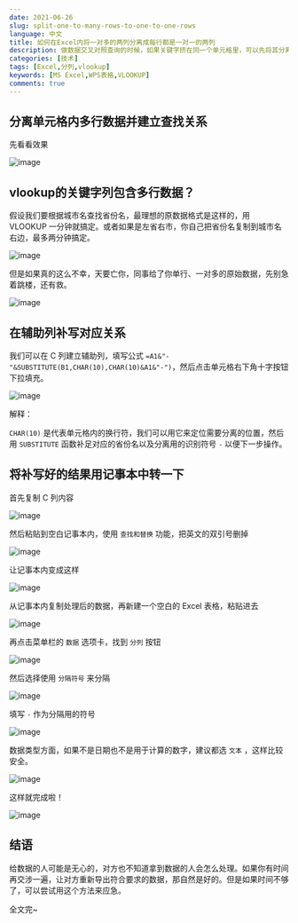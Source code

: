```yaml
---
date: 2021-06-26
slug: split-one-to-many-rows-to-one-to-one-rows
language: 中文
title: 如何在Excel内将一对多的两列分离成每行都是一对一的两列
description: 做数据交叉对照查询的时候，如果关键字挤在同一个单元格里，可以先将其分离出来变成多行，再进行查找。
categories: [技术]
tags: [Excel,分列,vlookup]
keywords: [MS Excel,WPS表格,VLOOKUP]
comments: true
---
```


## 分离单元格内多行数据并建立查找关系

先看看效果

![image](https://user-images.githubusercontent.com/30020736/123504634-39991a80-d68d-11eb-956a-13acfc5ae997.png)

## vlookup的关键字列包含多行数据？

假设我们要根据城市名查找省份名，最理想的原数据格式是这样的，用 VLOOKUP 一分钟就搞定。或者如果是左省右市，你自己把省份名复制到城市名右边，最多两分钟搞定。

![image](https://user-images.githubusercontent.com/30020736/123506517-24c18480-d697-11eb-931c-a038a7592dfc.png)

但是如果真的这么不幸，天要亡你，同事给了你单行、一对多的原始数据，先别急着跳楼，还有救。

![image](https://user-images.githubusercontent.com/30020736/123506907-399f1780-d699-11eb-8d1e-53a57234cff6.png)

## 在辅助列补写对应关系

我们可以在 C 列建立辅助列，填写公式 `=A1&"-"&SUBSTITUTE(B1,CHAR(10),CHAR(10)&A1&"-")`，然后点击单元格右下角十字按钮下拉填充。

![image](https://user-images.githubusercontent.com/30020736/123507166-8d5e3080-d69a-11eb-9578-936e104e6008.png)

解释：

`CHAR(10)` 是代表单元格内的换行符，我们可以用它来定位需要分离的位置，然后用 `SUBSTITUTE` 函数补足对应的省份名以及分离用的识别符号 `-` 以便下一步操作。

## 将补写好的结果用记事本中转一下

首先复制 C 列内容

![image](https://user-images.githubusercontent.com/30020736/123507375-969bcd00-d69b-11eb-833a-bafae28db005.png)

然后粘贴到空白记事本内，使用 `查找和替换` 功能，把英文的双引号删掉

![image](https://user-images.githubusercontent.com/30020736/123507432-e8445780-d69b-11eb-982a-83c9e0c34e43.png)

让记事本内变成这样

![image](https://user-images.githubusercontent.com/30020736/123507448-fc885480-d69b-11eb-9609-818e55bcaf4d.png)

从记事本内复制处理后的数据，再新建一个空白的 Excel 表格，粘贴进去

![image](https://user-images.githubusercontent.com/30020736/123507490-51c46600-d69c-11eb-89f0-b1eea38da035.png)

再点击菜单栏的 `数据` 选项卡，找到 `分列` 按钮

![image](https://user-images.githubusercontent.com/30020736/123507538-8b956c80-d69c-11eb-82c3-f738ef6893fe.png)

然后选择使用 `分隔符号` 来分隔

![image](https://user-images.githubusercontent.com/30020736/123507563-b2ec3980-d69c-11eb-95ec-68ae6469ac7b.png)

填写 `-` 作为分隔用的符号

![image](https://user-images.githubusercontent.com/30020736/123507577-d0210800-d69c-11eb-8bc5-702dafc57d22.png)

数据类型方面，如果不是日期也不是用于计算的数字，建议都选 `文本` ，这样比较安全。

![image](https://user-images.githubusercontent.com/30020736/123507634-12e2e000-d69d-11eb-8140-d37d9a77e2f3.png)

这样就完成啦！

![image](https://user-images.githubusercontent.com/30020736/123507662-2c842780-d69d-11eb-8c14-d3dd17f14a6c.png)

## 结语

给数据的人可能是无心的，对方也不知道拿到数据的人会怎么处理。如果你有时间再交涉一遍，让对方重新导出符合要求的数据，那自然是好的。但是如果时间不够了，可以尝试用这个方法来应急。

全文完~